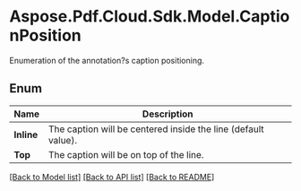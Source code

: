 # Aspose.Pdf.Cloud.Sdk.Model.CaptionPosition
Enumeration of the annotation?s caption positioning.

## Enum

 Name | Description
------------ | ------------
**Inline** | The caption will be centered inside the line (default value).
**Top** | The caption will be on top of the line.


[[Back to Model list]](../README.md#documentation-for-models) [[Back to API list]](../README.md#documentation-for-api-endpoints) [[Back to README]](../README.md)

